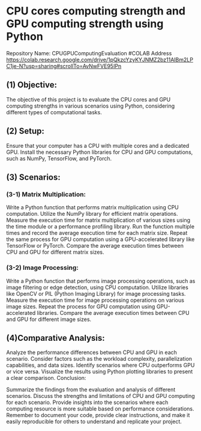 # CPU cores computing strength and GPU computing strength using Python
Repository Name: CPUGPUComputingEvaluation
#COLAB Address
https://colab.research.google.com/drive/1pQkzcYzyKYJNMZ2bz11AIBm2LPC1je-N?usp=sharing#scrollTo=AvNwFVE95IPn
## (1) Objective:
The objective of this project is to evaluate the CPU cores and GPU computing strengths in various scenarios using Python, considering different types of computational tasks.

## (2) Setup:

Ensure that your computer has a CPU with multiple cores and a dedicated GPU.
Install the necessary Python libraries for CPU and GPU computations, such as NumPy, TensorFlow, and PyTorch.
## (3) Scenarios:
### (3-1) Matrix Multiplication:
Write a Python function that performs matrix multiplication using CPU computation.
Utilize the NumPy library for efficient matrix operations.
Measure the execution time for matrix multiplication of various sizes using the time module or a performance profiling library.
Run the function multiple times and record the average execution time for each matrix size.
Repeat the same process for GPU computation using a GPU-accelerated library like TensorFlow or PyTorch.
Compare the average execution times between CPU and GPU for different matrix sizes.
### (3-2) Image Processing:

Write a Python function that performs image processing operations, such as image filtering or edge detection, using CPU computation.
Utilize libraries like OpenCV or PIL (Python Imaging Library) for image processing tasks.
Measure the execution time for image processing operations on various image sizes.
Repeat the process for GPU computation using GPU-accelerated libraries.
Compare the average execution times between CPU and GPU for different image sizes.

## (4)Comparative Analysis:

Analyze the performance differences between CPU and GPU in each scenario.
Consider factors such as the workload complexity, parallelization capabilities, and data sizes.
Identify scenarios where CPU outperforms GPU or vice versa.
Visualize the results using Python plotting libraries to present a clear comparison.
Conclusion:

Summarize the findings from the evaluation and analysis of different scenarios.
Discuss the strengths and limitations of CPU and GPU computing for each scenario.
Provide insights into the scenarios where each computing resource is more suitable based on performance considerations.
Remember to document your code, provide clear instructions, and make it easily reproducible for others to understand and replicate your project.

